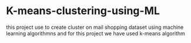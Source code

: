 # K-means-clustering-using-ML
this project use to create cluster on mail shopping dataset using machine learning algorithmns and for this project we have used k-means algorithm
